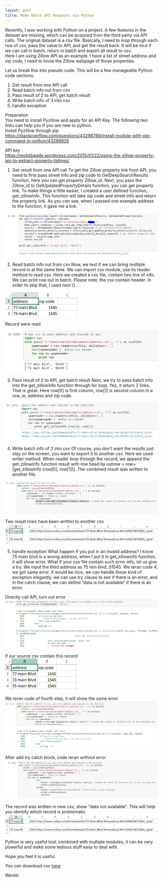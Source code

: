 ```yaml
---
layout: post
title: Make Batch API Requests via Python 
---
```


Recently, I was working with Python on a project. A few features in the dataset are missing, which can be acquired from the third party via API calls.  The original dataset is a csv file.  Basically, I need to loop through each row of csv, pass the value to API, and get the result back.  It will be nice if we can call in batch, return in batch and export all result to csv.  
Here I am using Zillow API as an example.  I have a list of street address and zip code, I need to know the Zillow webpage of those properties.

Let us break this into pseudo code.  This will be a few manageable Python code sections.
1.	Get result from one API call
2.	Read batch info  out from csv
3.	Pass result of 2 to API, get batch result 
4.	Write batch info of 3  into csv
5.	handle exception

Preparation  
You need to install Pyzillow and apply for an API Key.  The following two links can help you if you are new to python.  
Install Pyzillow through pip    
<https://stackoverflow.com/questions/43298789/install-module-with-pip-command-in-python/43298826>

API key     
<https://mohitbagde.wordpress.com/2015/01/22/using-the-zillow-property-api-to-extract-property-listings/>


1.	Get result from one API call
To get the Zillow property link from API, you need to first pass street info and zip code to GetDeepSearchResults function, here you can get property Zillow_id. Next, you pass the Zillow_id to GetUpdatedPropertyDetails function, you can get property link.  To make things a little easier, I created a user defined function, get_zillowinfo. This function will take zip code and street info and return the property link.  As you can see, when I passed one example address to the function, it gave me a link.   
<img src="/images/blog13/function.PNG" >


2.	Read batch info  out from csv
Now, we test if we can bring multiple record in at the same time.
We can import csv module, use its reader method to read csv. Here we created a csv file, contain two line of info.  We can print row out in batch.  Please note, the csv contain header. In order to skip that, I used next ().   

<img src="/images/blog13/address1.PNG" >  

Record were read  

<img src="/images/blog13/read1.PNG" > 


3.	Pass result of 2 to API, get batch result 
Next, we try to pass batch info into the get_zillowinfo function through for loop.  Yes, it return 2 links. That is great.   Here row[0] is first column, row[1] is second column in a row, ie, address and zip code. 

<img src="/images/blog13/read2.PNG" > 


4.	Write batch info of 3  into csv
Of course, you don’t want the results just stay on the screen, you want to export it to another csv.  Here we used writer method. When reader loop through the record, we append the get_zillowinfo function result with row head by outrow = row+[get_zillowinfo (row[0], row[1])].  The combined result was written to another file.  
<img src="/images/blog13/write.PNG" > 

Two result rows have been written to another csv
<img src="/images/blog13/result1.PNG" > 


5.	handle exception
What happen if you put in an invalid address?  I know 75 main blvd is a wrong address, when I put it in get_zillowinfo function, it will show error.  What if your csv file contain such error info, let us give a try.  We input the third address as 75 min blvd, 01545.  We reran code 4, we got same error.  It would be nice, we can handle these kind of exception elegantly, we can use try clause to see if there is an error, and in the catch clause, we can define “data is not available” if there is an error.

Directly call API, turn out error  
<img src="/images/blog13/error1.PNG" > 

If our source csv contain this record   
<img src="/images/blog13/address2.PNG" >  

We reran code of fourth step, it will show the same error  
<img src="/images/blog13/error2.PNG" > 

After add try catch block, code reran without error 
<img src="/images/blog13/final.PNG" > 

The record was written in new csv, show "data not available". This will help you identify which record is problematic  
<img src="/images/blog13/result1.PNG" > 

Python is very useful tool, combined with multiple modules, it can be very powerful and make some tedious stuff easy to deal with. 

Hope you feel it is useful.

You can download csv <a href="/Files/address.zip">here</a>

Wenlei 




